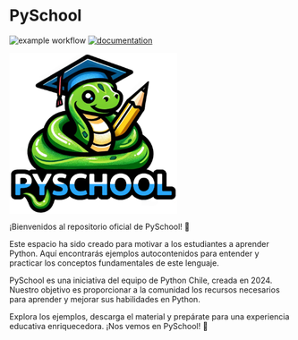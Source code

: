 # PySchool

![example workflow](https://github.com/fralfaro/pyschool/actions/workflows/documentation.yml/badge.svg)
[![documentation](https://img.shields.io/badge/📖-docs-brightgreen)](https://fralfaro.github.io/pyschool/)

<img src="images/cover.png" width="300" align="center">

¡Bienvenidos al repositorio oficial de PySchool! 🎉

Este espacio ha sido creado para motivar a los estudiantes a aprender Python. Aquí encontrarás ejemplos autocontenidos para entender y practicar los conceptos fundamentales de este lenguaje.

PySchool es una iniciativa del equipo de Python Chile, creada en 2024. Nuestro objetivo es proporcionar a la comunidad los recursos necesarios para aprender y mejorar sus habilidades en Python.

Explora los ejemplos, descarga el material y prepárate para una experiencia educativa enriquecedora. ¡Nos vemos en PySchool! 🚀
